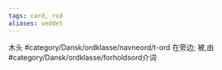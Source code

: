 ```yaml
---
tags: card, rod
aliases: veddet
---
```

木头  #category/Dansk/ordklasse/navneord/t-ord 
在旁边; 被,由 #category/Dansk/ordklasse/forholdsord介词 
